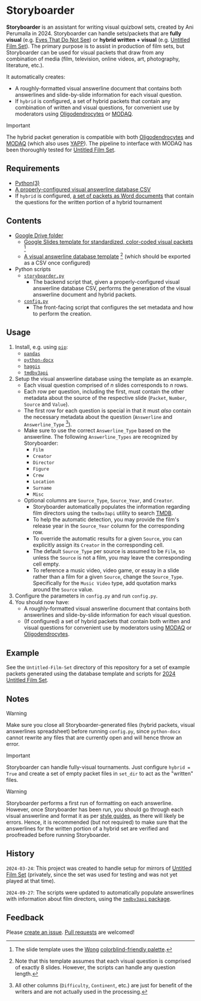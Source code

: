 # Storyboarder

**Storyboarder** is an assistant for writing visual quizbowl sets, created by Ani Perumalla in 2024. Storyboarder can handle sets/packets that are **fully visual** (e.g. [Eyes That Do Not See](https://collegiate.quizbowlpackets.com/1906/)) or **hybrid written + visual** (e.g. [Untitled Film Set](https://collegiate.quizbowlpackets.com/3197/)). The primary purpose is to assist in production of film sets, but Storyboarder can be used for visual packets that draw from any combination of media (film, television, online videos, art, photography, literature, etc.).

It automatically creates:

* A roughly-formatted visual answerline document that contains both answerlines and slide-by-slide information for each visual question.
* If `hybrid` is configured, a set of hybrid packets that contain any combination of written and visual questions, for convenient use by moderators using [Oligodendrocytes](https://github.com/hftf/oligodendrocytes) or [MODAQ](https://github.com/alopezlago/MODAQ).

> [!IMPORTANT]
> The hybrid packet generation is compatible with both [Oligodendrocytes](https://github.com/hftf/oligodendrocytes) and [MODAQ](https://github.com/alopezlago/MODAQ) (which also uses [YAPP](https://github.com/alopezlago/YetAnotherPacketParser)). The pipeline to interface with MODAQ has been thoroughly tested for [Untitled Film Set](https://collegiate.quizbowlpackets.com/3197/).

## Requirements

* [Python(3)](https://www.python.org/downloads/)
* [A properly-configured visual answerline database CSV](demo/untitled-film-set/Untitled-Film-Set_Database.csv)
* If `hybrid` is configured, [a set of packets as Word documents](demo/untitled-film-set/packets/) that contain the questions for the written portion of a hybrid tournament

## Contents

* [Google Drive folder](https://drive.google.com/drive/folders/1uJXE8UJXxA2VepXUR7n4mBuHC4J9txpS?usp=sharing)
  * [Google Slides template for standardized, color-coded visual packets](https://docs.google.com/presentation/d/1CbMiGaGSL4gyph7laR1obxKAvC_3cW-cDHVXUdTcqBk/edit?usp=sharing) [^1]
  * [A visual answerline database template](https://docs.google.com/spreadsheets/d/1r6tFbcZvPioG1RqSINoclno7yGYWZSv-Ygo0qBbxQq0/edit?usp=sharing) [^2] (which should be exported as a CSV once configured)
* Python scripts
  * [`storyboarder.py`](storyboarder.py)
    * The backend script that, given a properly-configured visual answerline database CSV, performs the generation of the visual answerline document and hybrid packets.
  * [`config.py`](config.py)
    * The front-facing script that configures the set metadata and how to perform the creation.

## Usage

1. Install, e.g. using [`pip`](https://pip.pypa.io/en/stable/):
   * [`pandas`](https://pandas.pydata.org/)
   * [`python-docx`](https://github.com/python-openxml/python-docx)
   * [`haggis`](https://gitlab.com/madphysicist/haggis)
   * [`tmdbv3api`](https://github.com/AnthonyBloomer/tmdbv3api)
2. Setup the visual answerline database using the template as an example.
   * Each visual question comprised of $n$ slides corresponds to $n$ rows.
   * Each row per question, including the first, must contain the other metadata about the source of the respective slide (`Packet`, `Number`, `Source` and `Value`).
   * The first row for each question is special in that it must *also* contain the necessary metadata about the question (`Answerline` and `Answerline_Type` [^3]).
   * Make sure to use the correct `Answerline_Type` based on the answerline. The following `Answerline_Types` are recognized by Storyboarder:
     * `Film`
     * `Creator`
     * `Director`
     * `Figure`
     * `Crew`
     * `Location`
     * `Surname`
     * `Misc`
   * Optional columns are `Source_Type`, `Source_Year`, and `Creator`.
     * Storyboarder automatically populates the information regarding film directors using the `tmdbv3api` utility to search [TMDB](https://www.themoviedb.org/movie).
     * To help the automatic detection, you may provide the film's release year in the `Source_Year` column for the corresponding row.
     * To override the automatic results for a given `Source`, you can explicitly assign its `Creator` in the corresponding cell.
     * The default `Source_Type` per source is assumed to be `Film`, so unless the `Source` is not a film, you may leave the corresponding cell empty.
     * To reference a music video, video game, or essay in a slide rather than a film for a given `Source`, change the `Source_Type`. Specifically for the `Music Video` type, add quotation marks around the `Source` value.
3. Configure the parameters in `config.py` and run `config.py`.
4. You should now have:
   * A roughly-formatted visual answerline document that contains both answerlines and slide-by-slide information for each visual question.
   * (If configured) a set of hybrid packets that contain both written and visual questions for convenient use by moderators using [MODAQ](https://github.com/alopezlago/MODAQ) or [Oligodendrocytes](https://github.com/hftf/oligodendrocytes).

## Example

See the `Untitled-Film-Set` directory of this repository for a set of example packets generated using the database template and scripts for [2024 Untitled Film Set](https://collegiate.quizbowlpackets.com/3197/).

## Notes

> [!WARNING]
> Make sure you close all Storyboarder-generated files (hybrid packets, visual answerlines spreadsheet) before running `config.py`, since `python-docx` cannot rewrite any files that are currently open and will hence throw an error.

> [!IMPORTANT]
> Storyboarder can handle fully-visual tournaments. Just configure `hybrid = True` and create a set of empty packet files in `set_dir` to act as the "written" files.

> [!WARNING]
> Storyboarder performs a first run of formatting on each answerline. However, once Storyboarder has been run, you should go through each visual answerline and format it as per [style guides](https://minkowski.space/quizbowl/manuals/style/), as there will likely be errors. Hence, it is recommended (but not required) to make sure that the answerlines for the written portion of a hybrid set are verified and proofreaded before running Storyboarder.

## History

`2024-03-24`: This project was created to handle setup for mirrors of [Untitled Film Set](https://hsquizbowl.org/forums/viewtopic.php?t=25325) (privately, since the set was used for testing and was not yet played at that time).

`2024-09-27`: The scripts were updated to automatically populate answerlines with information about film directors, using the [`tmdbv3api` package](https://github.com/AnthonyBloomer/tmdbv3api).

## Feedback

Please [create an issue](https://github.com/ani-per/storyboarder/issues/new). [Pull requests](https://github.com/ani-per/storyboarder/compare) are welcomed!

[^1]: The slide template uses the [Wong](https://www.nature.com/articles/nmeth.1618) [colorblind-friendly palette](https://davidmathlogic.com/colorblind/).
[^2]: Note that this template assumes that each visual question is comprised of exactly 8 slides. However, the scripts can handle any question length.
[^3]: All other columns (`Difficulty`, `Continent`, etc.) are just for benefit of the writers and are not actually used in the processing.

